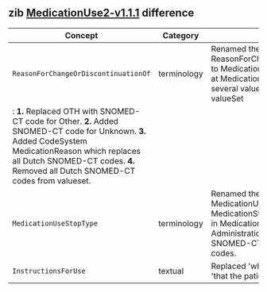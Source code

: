 ## zib [MedicationUse2-v1.1.1](https://zibs.nl/wiki/MedicationUse2-v1.1.1(2020EN)) difference

| Concept         | Category          | Description                             | 
|-----------------|-------------------|-----------------------------------------|
|`ReasonForChangeOrDiscontinuationOf` | terminology | Renamed the ValueSet from ReasonForChangeOrDiscontinuationOfUse to MedicationReason, to be able to reuse it at MedicationAgreement. Replaced several values in MedicationReason valueSet
: **1.** Replaced OTH with SNOMED-CT code for Other. **2.** Added SNOMED-CT code for Unknown. **3.** Added CodeSystem MedicationReason which replaces all Dutch SNOMED-CT codes. **4.** Removed all Dutch SNOMED-CT codes from valueset. |
| `MedicationUseStopType` | terminology |  Renamed the ValueSet from MedicationUseStopType to MedicationStopType, to be able to reuse it in MedicationAgreement and AdministrationAgreement. Replaced Dutch SNOMED-CT codes with international codes. |
|`InstructionsForUse` | textual | Replaced 'which the patient followed' by 'that the patient followed'.|
